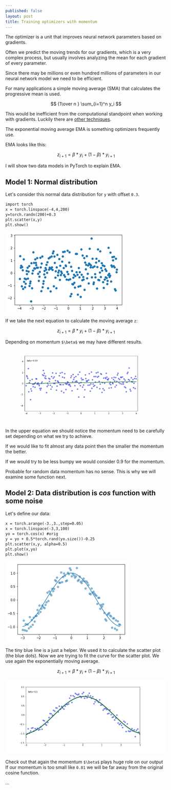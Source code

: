 ```yaml
---
published: false
layout: post
title: Training optimizers with momentum
---
```

The optimizer is a unit that improves neural network parameters based on gradients.

Often we predict the moving trends for our gradients, which is a very complex process, but usually involves analyzing the mean for each gradient of every parameter.

Since there may be millions or even hundred millions of parameters in our neural network model we need to be efficient.

For many applications a simple moving average (SMA) that calculates the progressive mean is used.

$$ {1\over n } \sum_{i=1}^n y_i  $$

This would be inefficient from the computational standpoint when working with gradients. Luckily there are [other techniques](https://en.wikipedia.org/wiki/Moving_average).

The exponential moving average EMA is something optimizers frequently use.

EMA looks like this:

$$z_{i+1} = \beta * y_i + (1-\beta) * y_{i+1}$$

I will show two data models in PyTorch to explain EMA.

## Model 1: Normal distribution 

Let's consider this normal data distribution for `y` with offset `0.3`.
```
import torch
x = torch.linspace(-4,4,200)
y=torch.randn(200)+0.3
plt.scatter(x,y)
plt.show()
```

![IMG](/images/momentum1.png)

If we take the next equation to calculate the moving average `z`:

$$z_{i+1} = \beta * y_i + (1-\beta) * y_{i+1}$$

Depending on momentum `$\beta$` we may have different results.

![IMG](/images/momentum2.gif)

In the upper equation we should notice the momentum need to be carefully set depending on what we try to achieve.

If we would like to fit almost any data point then the smaller the momentum the better.

If we would try to be less bumpy we would consider 0.9 for the momentum.

Probable for random data momentum has no sense. This is why we will examine some function next.


## Model 2: Data distribution is *cos* function with some noise

Let's define our data:

```
x = torch.arange(-3.,3.,step=0.05)
x = torch.linspace(-3,3,100)
yo = torch.cos(x) #orig
y = yo + 0.5*torch.rand(yo.size())-0.25
plt.scatter(x,y, alpha=0.5)
plt.plot(x,yo)
plt.show()
```

![IMG](/images/momentum3.png)

The tiny blue line is a just a helper. We used it to calculate the scatter plot (the blue dots). Now we are trying to fit the curve for the scatter plot. We use again the exponentially moving average.

$$z_{i+1} = \beta * y_i + (1-\beta) * y_{i+1}$$


![IMG](/images/momentum4.gif)

Check out that again the momentum `$\beta$` plays huge role on our output If our momentum is too small like `0.01` we will be far away from the original cosine function.

...